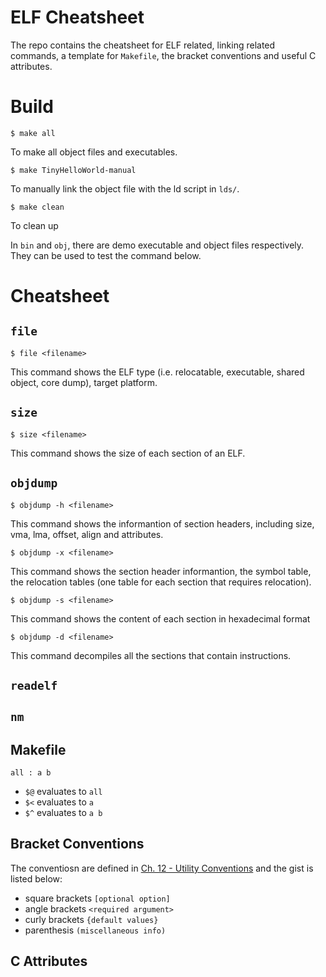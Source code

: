 # ELF Cheatsheet
The repo contains the cheatsheet for ELF related, linking related commands, a template for `Makefile`, the bracket conventions and useful C attributes.
# Build
```
$ make all
```
To make all object files and executables.

```
$ make TinyHelloWorld-manual
```
To manually link the object file with the ld script in `lds/`.

```
$ make clean
```
To clean up

In `bin` and `obj`, there are demo executable and object files respectively. They can be used to test the command below.

# Cheatsheet
## `file`
`$ file <filename>`

This command shows the ELF type (i.e. relocatable, executable, shared object, core dump), target platform.

## `size`
`$ size <filename>`

This command shows the size of each section of an ELF.

## `objdump`
`$ objdump -h <filename>`

This command shows the informantion of section headers, including size, vma, lma, offset, align and attributes.

`$ objdump -x <filename>`

This command shows the section header informantion, the symbol table, the relocation tables (one table for each section that requires relocation).

`$ objdump -s <filename>`

This command shows the content of each section in hexadecimal format

`$ objdump -d <filename>`

This command decompiles all the sections that contain instructions.

## `readelf`

## `nm`

## Makefile
```
all : a b
```
- `$@` evaluates to `all`
- `$<` evaluates to `a`
- `$^` evaluates to `a b`

## Bracket Conventions
The conventiosn are defined in [Ch. 12 - Utility Conventions](https://pubs.opengroup.org/onlinepubs/9699919799/basedefs/V1_chap12.html) and the gist is listed below:

- square brackets `[optional option]`
- angle brackets `<required argument>`
- curly brackets `{default values}`
- parenthesis `(miscellaneous info)`

## C Attributes

